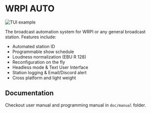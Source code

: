 # WRPI AUTO

![TUI example](https://i.imgur.com/Ed6osFC.png)

The broadcast automation system for WRPI or any general broadcast station. Features include:

- Automated station ID
- Programmable show schedule
- Loudness normalization (EBU R 128)
- Reconfiguration on the fly
- Headless mode & Text User Interface
- Station logging & Email/Discord alert
- Cross platform and light weight

## Documentation

Checkout user manual and programming manual in `doc/manual` folder.

